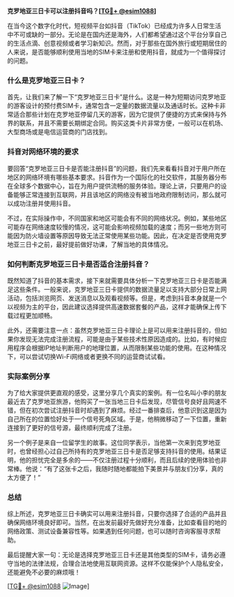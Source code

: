 **克罗地亚三日卡可以注册抖音吗？[[TG💪+ @esim1088](https://t.me/s/esim1088)]**

在当今这个数字化时代，短视频平台如抖音（TikTok）已经成为许多人日常生活中不可或缺的一部分。无论是在国内还是海外，人们都希望通过这个平台分享自己的生活点滴、创意视频或者学习新知识。然而，对于那些在国外旅行或短期居住的人来说，是否能够顺利使用当地的SIM卡来注册和使用抖音，就成为一个值得探讨的问题。

### 什么是克罗地亚三日卡？

首先，让我们来了解一下“克罗地亚三日卡”是什么。这是一种为短期访问克罗地亚的游客设计的预付费SIM卡，通常包含一定量的数据流量以及通话时长。这种卡非常适合那些计划在克罗地亚停留几天的游客，因为它提供了便捷的方式来保持与外界的联系，并且不需要长期绑定合同。购买这类卡片非常方便，一般可以在机场、大型商场或是电信运营商的门店找到。

### 抖音对网络环境的要求

要回答“克罗地亚三日卡是否能注册抖音”的问题，我们先来看看抖音对于用户所在地区的网络环境有哪些基本要求。抖音作为一个国际化的社交软件，其服务器分布在全球多个数据中心，旨在为用户提供流畅的服务体验。理论上讲，只要用户的设备能够正常连接到互联网，并且该地区的网络没有被当地政府限制访问，那么就可以成功注册并使用抖音。

不过，在实际操作中，不同国家和地区可能会有不同的网络状况。例如，某些地区可能存在网络速度较慢的情况，这可能会影响视频加载的速度；而另一些地方则可能因为防火墙设置等原因导致无法正常使用某些功能。因此，在决定是否使用克罗地亚三日卡之前，最好提前做好功课，了解当地的具体情况。

### 如何判断克罗地亚三日卡是否适合注册抖音？

既然知道了抖音的基本需求，接下来就需要具体分析一下克罗地亚三日卡是否能满足这些条件。一般来说，克罗地亚三日卡提供的数据流量足以支持大部分日常上网活动，包括浏览网页、发送消息以及观看视频等。但是，考虑到抖音本身就是一个以视频为主的平台，因此建议选择提供高速数据套餐的产品，这样才能确保上传下载过程更加顺畅。

此外，还需要注意一点：虽然克罗地亚三日卡理论上是可以用来注册抖音的，但如果你发现无法完成注册流程，可能是由于某些技术性原因造成的。比如，有时候应用程序会根据IP地址判断用户的地理位置，从而限制某些功能的使用。在这种情况下，可以尝试切换Wi-Fi网络或者更换不同的运营商试试看。

### 实际案例分享

为了给大家提供更直观的感受，这里分享几个真实的案例。有一位名叫小李的朋友最近去了克罗地亚旅游，他购买了一张当地三日卡后发现，尽管信号良好且网速不错，但在初次尝试注册抖音时却遇到了麻烦。经过一番排查后，他意识到这是因为自己所在的位置恰好处于一个信号死角区域。于是，他稍微移动了一下位置，重新连接到了更好的信号源，最终顺利完成了注册。

另一个例子是来自一位留学生的故事。这位同学表示，当他第一次来到克罗地亚时，也曾经担心过自己所持有的克罗地亚三日卡是否足够支持抖音的使用。结果证明，他的担忧完全是多余的——不仅注册过程十分顺利，而且后续的使用体验也非常棒。他说：“有了这张卡之后，我随时随地都能拍下美景并与朋友们分享，真的太方便了！”

### 总结

综上所述，克罗地亚三日卡确实可以用来注册抖音，只要你选择了合适的产品并且确保网络环境良好即可。当然，在出发前最好先做好充分准备，比如查看目的地的网络政策、测试设备兼容性等。如果遇到任何问题，也可以随时咨询客服寻求帮助。

最后提醒大家一句：无论是选择克罗地亚三日卡还是其他类型的SIM卡，请务必遵守当地的法律法规，合理合法地使用互联网资源。这样不仅能保护个人隐私安全，还能避免不必要的麻烦哦！

[[TG💪+ @esim1088](https://t.me/s/esim1088) ![Image](https://i.postimg.cc/4NQfJmqS/Snipaste-2025-05-13-00-14-12.png)]